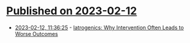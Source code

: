 # [Published on 2023-02-12](index.md)

* [2023-02-12, 11:36:25](https://news.ycombinator.com/item?id=34762051) - [Iatrogenics: Why Intervention Often Leads to Worse Outcomes](https://fs.blog/iatrogenics/)
